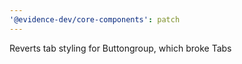 ```yaml
---
'@evidence-dev/core-components': patch
---
```


Reverts tab styling for Buttongroup, which broke Tabs
